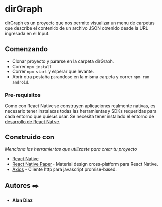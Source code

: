 # dirGraph
dirGraph es un proyecto que nos permite visualizar un menu de carpetas que describe el contenido de un archivo JSON obtenido desde  la URL ingresada en el Input.

## Comenzando 

* Clonar proyecto y pararse en la carpeta dirGraph.
* Correr `npm install`
* Correr `npm start` y esperar que levante.
* Abrir otra pestaña parandose en la misma carpeta y correr `npm run android`.



### Pre-requisitos 

Como con React Native se construyen aplicaciones realmente nativas, 
es necesario tener instaladas todas las herramientas y SDKs requeridas para cada entorno que quieras usar.
Se necesita tener instalado el entorno de [desarrollo de React Native](https://reactnative.dev/docs/environment-setup).


## Construido con ️

_Menciona las herramientas que utilizaste para crear tu proyecto_

* [React Native](https://reactnative.dev/)
* [React Native Paper](https://callstack.github.io/react-native-paper/) - Material design cross-platform para React Native.
* [Axios](https://github.com/axios/axios) - Cliente http para javascript promise-based.

## Autores ✒️

* **Alan Diaz** 
